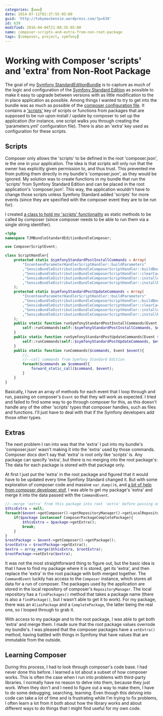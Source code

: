 ```yaml
---
categories: [www]
date: 2014-07-11T02:37:55-05:00
guid: 'http://tobymackenzie.wordpress.com/?p=639'
id: 639
modified: 2016-04-04T21:08:35-05:00
name: composer-scripts-and-extra-from-non-root-package
tags: [composer, project, symfony]
---
```


Working with Composer 'scripts' and 'extra' from Non-Root Package
=================================================================

The goal of my [Symfony StandardEditionBundle](https://github.com/tobymackenzie/symfony-StandardEditionBundle) is to capture as much of the logic and configuration of the [Symfony Standard Edition](https://github.com/symfony/symfony-standard) as possible to make it easy to upgrade between versions with as little modification to the in place application as possible.  Among things I wanted to try to get into the bundle was as much as possible of the [composer configuration file](https://github.com/symfony/symfony-standard/blob/master/composer.json).  It contains a ['scripts'](https://getcomposer.org/doc/articles/scripts.md) key of scripts or functions from packages that are supposed to be run upon install / update by composer to set up the application (for instance, one script walks you through creating the 'parameters.yml' configuration file).  There is also an 'extra' key used as configuration for these scripts.

Scripts
-------

Composer only allows the 'scripts' to be defined in the root 'composer.json', ie the one in your application.  The idea is that scripts will only run that the owner has explicitly given permission to, and thus trust.  This prevented me from putting them directly in my bundle's 'composer.json', as they would be ignored.  My solution was to create functions in my bundle that run the 'scripts' from Symfony Standard Edition and can be placed in the root application's 'composer.json'.  This way, the application wouldn't have to change those scripts unless Symfony Standard added 'scripts' for more events (since they are specified with the composer event they are to be run for).

<!--more-->

I created [a class to hold my 'scripts' functionality](https://github.com/tobymackenzie/symfony-StandardEditionBundle/blob/2.3.x/Composer/ScriptHandler.php) as static methods to be called by composer (since composer needs to be able to run them via a single string identifier).

```php
<?php
namespace TJMBundleStandardEditionBundleComposer;

use ComposerScriptEvent;

class ScriptHandler{
	protected static $symfonyStandardPostInstallCommands = Array(
		"IncenteevParameterHandlerScriptHandler::buildParameters"
		,"SensioBundleDistributionBundleComposerScriptHandler::buildBootstrap"
		,"SensioBundleDistributionBundleComposerScriptHandler::clearCache"
		,"SensioBundleDistributionBundleComposerScriptHandler::installAssets"
		,"SensioBundleDistributionBundleComposerScriptHandler::installRequirementsFile"
	);
	protected static $symfonyStandardPostUpdateCommands = Array(
		"IncenteevParameterHandlerScriptHandler::buildParameters"
		,"SensioBundleDistributionBundleComposerScriptHandler::buildBootstrap"
		,"SensioBundleDistributionBundleComposerScriptHandler::clearCache"
		,"SensioBundleDistributionBundleComposerScriptHandler::installAssets"
		,"SensioBundleDistributionBundleComposerScriptHandler::installRequirementsFile"
	);
	public static function runSymfonyStandardPostInstallCommands(Event $event){
		self::runCommands(self::$symfonyStandardPostInstallCommands, $event);
	}
	public static function runSymfonyStandardPostUpdateCommands(Event $event){
		self::runCommands(self::$symfonyStandardPostUpdateCommands, $event);
	}
	public static function runCommands($commands, Event $event){
		//…
		//--call commands from Symfony Standard Edition
		foreach($commands as $command){
			forward_static_call($command, $event);
		}
	}
}
```

Basically, I have an array of methods for each event that I loop through and run, passing on composer's `Event` so that they will work as expected.  I tried and failed to find some way to go through composer for this, as this doesn't handle any of the other 'scripts' types that composer handles, such as files and functions.  I'll just have to deal with that if the Symfony developers add those other types.

Extras
------

The next problem I ran into was that the 'extra' I put into my bundle's 'composer.json' wasn't making it into the 'extra' used by those commands.  Composer docs don't say that 'extra' is root only like 'scripts' is.  Any package can specify 'extra', but there is no merging into the root package's:  The data for each package is stored with that package only.

At first I just put the 'extra' in the root package and figured that it would have to be updated every time Symfony Standard changed it.  But with some exploration of composer code and massive `var_dump()`s, and [a bit of help from composer developer stof](https://github.com/composer/composer/issues/3097), I was able to get my package's 'extra' and merge it into the data passed with the `CommandEvent`.

```php
//--merge 'extra' from this package into root 'extra' before passing on to other commands
$thisExtra = null;
foreach($event->getComposer()->getRepositoryManager()->getLocalRepository()->findPackages('tjm/symfony-standard-edition-bundle') as $package){
	if($package instanceof ComposerPackageCompletePackage){
		$thisExtra = $package->getExtra();
		break;
	}
}
$rootPackage = $event->getComposer()->getPackage();
$rootExtra = $rootPackage->getExtra();
$extra = array_merge($thisExtra, $rootExtra);
$rootPackage->setExtra($extra);
```

It was not the most straightforward thing to figure out, but the basic idea is that I have to find my package where it is stored, get its 'extra', and then replace the 'extra' in the root package with both merged together.  The `CommandEvent` luckily has access to the `Composer` instance, which stores all data for a run of composer.  The packages used by the application are stored in the local repository of composer's `RepositoryManager`.  The local repository has a `findPackages()` method that takes a package name (there is also a `findPackage()`, but I wasn't able to get it to work).  For my package, there was an `AliasPackage` and a `CompletePackage`, the latter being the real one, so I looped through to grab it.

With access to my package and to the root package, I was able to get both 'extra' and merge them.  I made sure that the root package values overrode my bundle's.  I was pleased that the composer packages have a `setExtra()` method, having battled with things in Symfony that have values that are immutable from the outside.

Learning Composer
--------

During this process, I had to look through composer's code base.  I had never done this before.  I learned a lot about a subset of how composer works.  This is often the case when I run into problems with third-party libraries.  I normally have no reason to delve into them, because they just work.  When they don't and I need to figure out a way to make them, I have to do some debugging, searching, learning.  Even though this delving into code can take a lot of time and is frustrating while I'm trying to fix problems, I often learn a lot from it both about how the library works and about different ways to do things that I might find useful for my own code.
